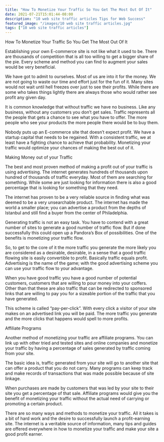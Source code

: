 ```yaml
---
title: "How To Monetize Your Traffic So You Get The Most Out Of It"
date: 2021-07-21T15:01:44-08:00
description: "10 web site traffic articles Tips for Web Success"
featured_image: "/images/10 web site traffic articles.jpg"
tags: ["10 web site traffic articles"]
---
```


How To Monetize Your Traffic So You Get The Most Out Of It


Establishing your own E-commerce site is not like what it used to be. There are thousands of competition that is all too willing to get a bigger share of the pie. Every scheme and method you can find to augment your sales would be very beneficial.

We have got to admit to ourselves. Most of us are into it for the money. We are not going to waste our time and effort just for the fun of it. Many sites would not wait until hell freezes over just to see their profits. While there are some who takes things lightly there are always those who would rather see profit any given day.

It is common knowledge that without traffic we have no business. Like any business, without any customers you don’t get sales. Traffic represents all the people that gets a chance to see what you have to offer. The more people who see your products the more people there would be to buy them.

Nobody puts up an E-commerce site that doesn’t expect profit. We have a startup capital that needs to be regained. With a consistent traffic, we at least have a fighting chance to achieve that probability. Monetizing your traffic would optimize your chances of making the best out of it.

Making Money out of your Traffic

The best and most proven method of making a profit out of your traffic is using advertising. The internet generates hundreds of thousands upon hundred of thousands of traffic everyday. Most of them are searching for something. While some are just looking for information there is also a good percentage that is looking for something that they need.

The internet has proven to be a very reliable source in finding what was deemed to be a very unsearchable product. The internet has made the world a smaller place; you can advertise a product from the depths of Istanbul and still find a buyer from the center of Philadelphia. 

Generating traffic is not an easy task. You have to contend with a great number of sites to generate a good number of traffic flow. But if done successfully this could open up a Pandora’s Box of possibilities. One of the benefits is monetizing your traffic flow.

So, to get to the core of it the more traffic you generate the more likely you are considered as a desirable, desirable, in a sense that a good traffic flowing site is easily convertible to profit. Basically traffic equals profit. Advertising is the name of the game; with the good advertising scheme you can use your traffic flow to your advantage. 

When you have good traffic you have a good number of potential customers, customers that are willing to pour money into your coffers. Other than that these are also traffic that can be redirected to sponsored links that are willing to pay you for a sizeable portion of the traffic that you have generated.

This scheme is called “pay-per-click”. With every click a visitor of your site makes on an advertised link you will be paid. The more traffic you generate and the more clicks that happens would spell to more profits.

Affiliate Programs

Another method of monetizing your traffic are affiliate programs. You can link up with other tried and tested sites and online companies and monetize your traffic by having a percentage of sales generated by traffic coming from your site.

The basic idea is, traffic generated from your site will go to another site that can offer a product that you do not carry. Many programs can keep track and make records of transactions that was made possible because of site linkage.

When purchases are made by customers that was led by your site to their site you get a percentage of that sale. Affiliate programs would give you the benefit of monetizing your traffic without the actual need of carrying or promoting a certain product.

There are so many ways and methods to monetize your traffic. All it takes is a bit of hard work and the desire to successfully launch a profit-earning site. The internet is a veritable source of information, many tips and guides are offered everywhere in how to monetize your traffic and make your site a good profit earner.







